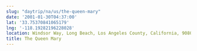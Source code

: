 ```yaml
---
slug: "daytrip/na/us/the-queen-mary"
date: '2001-01-30T04:37:00'
lat: '33.75370841065179'
lng: '-118.19282196228028'
location: Windsor Way, Long Beach, Los Angeles County, California, 90802, United States
title: The Queen Mary
---
```



